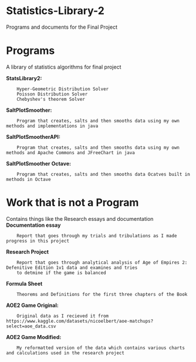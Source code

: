 # Statistics-Library-2
Programs and documents for the Final Project


# Programs
A library of statistics algorithms for final project
   
  **StatsLibrary2:**
   
        Hyper-Geometric Distribution Solver
        Poisson Distribution Solver
        Chebyshev's theorem Solver
    
   **SaltPlotSmoother:**
  
        Program that creates, salts and then smooths data using my own methods and implementations in java
     
   **SaltPlotSmootherAPI:**

        Program that creates, salts and then smooths data using my own methods and Apache Commons and JFreeChart in java

   **SaltPlotSmoother Octave:**

        Program that creates, salts and then smooths data Ocatves built in methods in Octave


# Work that is not a Program
Contains things like the Research essays and documentation
   **Documentation essay**
      
        Report that goes through my trials and tribulations as I made progress in this project
      
   **Research Project**
        
        Report that goes through analytical analysis of Age of Empires 2: Defenitive Edition 1v1 data and examines and tries
        to detmine if the game is balanced
        
   **Formula Sheet**

        Theorems and Definitions for the first three chapters of the Book
        
   **AOE2 Game Original:**
       
        Original data as I recieved it from https://www.kaggle.com/datasets/nicoelbert/aoe-matchups?select=aoe_data.csv 
        
   **AOE2 Game Modified:**
        
        My reformatted version of the data which contains various charts and calculations used in the research project 
